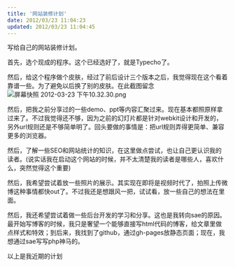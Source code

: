 ```yaml
---
title: '网站装修计划'
date: 2012/03/23 11:04:23
updated: 2012/03/23 11:04:45
---
```


写给自己的网站装修计划。

首先，选个现成的程序。这个已经选好了，就是Typecho了。

然后，给这个程序做个皮肤，经过了前后设计三个版本之后，我觉得现在这个看着靠谱一些。为了避免以后换了别的皮肤。在此截图留念  
![屏幕快照 2012-03-23 下午10.32.30.png](http://jiongks-typecho.stor.sinaapp.com/usr/uploads/2012/03/1377949152.png)

然后，把我之前分享过的一些demo、ppt等内容汇聚过来。现在基本都照原样拿过来了。不过我觉得还不够，因为之前的幻灯片都是针对webkit设计和开发的，另外url规则还是不够简单明了。回头要做的事情是：把url规则弄得更简单、兼容更多的浏览器。

然后，了解一些SEO和网站统计的知识，在这里做点尝试，也让自己更认识我的读者。(说实话我在启动这个网站的时候，并不太清楚我的读者是哪些人，喜欢什么，突然觉得这个重要)

然后，我希望尝试着放一些照片的展示。其实现在即将是视频时代了，拍照上传微博这种事情都快out了。不过我还是想跟风一把，试试看，放一些自己的想法在里面。

然后，我还希望尝试着做一些后台开发的学习和分享。这也是我转向sae的原因。最开始写博客的时候，我只是奢望一个能够直接写html代码的博客，给文章里做点样式和特效；到后来，我找到了github，通过gh-pages放静态页面；现在，我想通过sae写写php神马的。

以上是我近期的计划